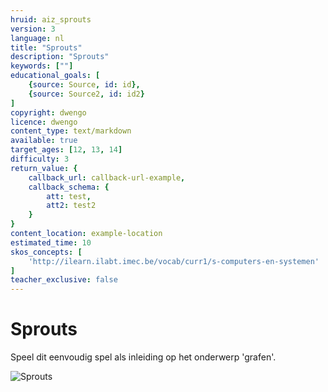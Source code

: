 ```yaml
---
hruid: aiz_sprouts
version: 3
language: nl
title: "Sprouts"
description: "Sprouts"
keywords: [""]
educational_goals: [
    {source: Source, id: id}, 
    {source: Source2, id: id2}
]
copyright: dwengo
licence: dwengo
content_type: text/markdown
available: true
target_ages: [12, 13, 14]
difficulty: 3
return_value: {
    callback_url: callback-url-example,
    callback_schema: {
        att: test,
        att2: test2
    }
}
content_location: example-location
estimated_time: 10
skos_concepts: [
    'http://ilearn.ilabt.imec.be/vocab/curr1/s-computers-en-systemen'
]
teacher_exclusive: false
---
```


# Sprouts
Speel dit eenvoudig spel als inleiding op het onderwerp 'grafen'. 

![](@youtube/https://www.youtube.com/embed/zq5TpgqAn_A "Sprouts")
